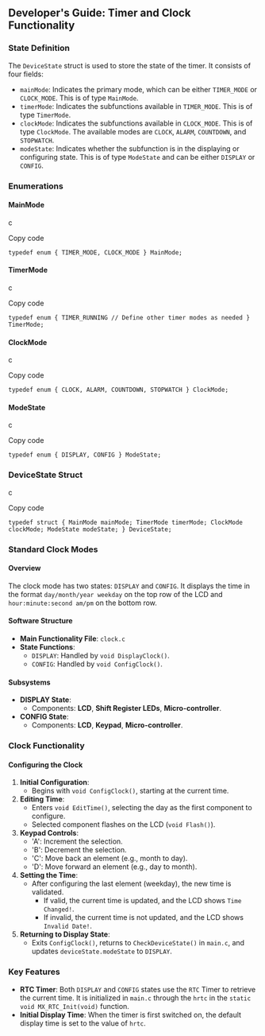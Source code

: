 Developer's Guide: Timer and Clock Functionality
------------------------------------------------

### State Definition

The `DeviceState` struct is used to store the state of the timer. It consists of four fields:

-   `mainMode`: Indicates the primary mode, which can be either `TIMER_MODE` or `CLOCK_MODE`. This is of type `MainMode`.
-   `timerMode`: Indicates the subfunctions available in `TIMER_MODE`. This is of type `TimerMode`.
-   `clockMode`: Indicates the subfunctions available in `CLOCK_MODE`. This is of type `ClockMode`. The available modes are `CLOCK`, `ALARM`, `COUNTDOWN`, and `STOPWATCH`.
-   `modeState`: Indicates whether the subfunction is in the displaying or configuring state. This is of type `ModeState` and can be either `DISPLAY` or `CONFIG`.

### Enumerations

#### MainMode

c

Copy code

`typedef enum {
    TIMER_MODE,
    CLOCK_MODE
} MainMode;`

#### TimerMode

c

Copy code

`typedef enum {
    TIMER_RUNNING // Define other timer modes as needed
} TimerMode;`

#### ClockMode

c

Copy code

`typedef enum {
    CLOCK,
    ALARM,
    COUNTDOWN,
    STOPWATCH
} ClockMode;`

#### ModeState

c

Copy code

`typedef enum {
    DISPLAY,
    CONFIG
} ModeState;`

### DeviceState Struct

c

Copy code

`typedef struct {
    MainMode mainMode;
    TimerMode timerMode;
    ClockMode clockMode;
    ModeState modeState;
} DeviceState;`

### Standard Clock Modes

#### Overview

The clock mode has two states: `DISPLAY` and `CONFIG`. It displays the time in the format `day/month/year weekday` on the top row of the LCD and `hour:minute:second am/pm` on the bottom row.

#### Software Structure

-   **Main Functionality File**: `clock.c`
-   **State Functions**:
    -   `DISPLAY`: Handled by `void DisplayClock()`.
    -   `CONFIG`: Handled by `void ConfigClock()`.

#### Subsystems

-   **DISPLAY State**:
    -   Components: **LCD**, **Shift Register LEDs**, **Micro-controller**.
-   **CONFIG State**:
    -   Components: **LCD**, **Keypad**, **Micro-controller**.

### Clock Functionality

#### Configuring the Clock

1.  **Initial Configuration**:
    -   Begins with `void ConfigClock()`, starting at the current time.
2.  **Editing Time**:
    -   Enters `void EditTime()`, selecting the day as the first component to configure.
    -   Selected component flashes on the LCD (`void Flash()`).
3.  **Keypad Controls**:
    -   'A': Increment the selection.
    -   'B': Decrement the selection.
    -   'C': Move back an element (e.g., month to day).
    -   'D': Move forward an element (e.g., day to month).
4.  **Setting the Time**:
    -   After configuring the last element (weekday), the new time is validated.
        -   If valid, the current time is updated, and the LCD shows `Time Changed!`.
        -   If invalid, the current time is not updated, and the LCD shows `Invalid Date!`.
5.  **Returning to Display State**:
    -   Exits `ConfigClock()`, returns to `CheckDeviceState()` in `main.c`, and updates `deviceState.modeState` to `DISPLAY`.

### Key Features

-   **RTC Timer**: Both `DISPLAY` and `CONFIG` states use the `RTC` Timer to retrieve the current time. It is initialized in `main.c` through the `hrtc` in the `static void MX_RTC_Init(void)` function.
-   **Initial Display Time**: When the timer is first switched on, the default display time is set to the value of `hrtc`.
